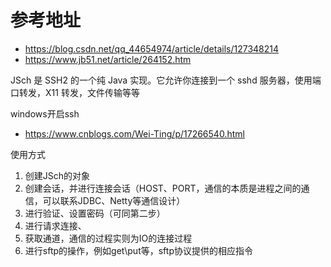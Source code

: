 # 参考地址
- https://blog.csdn.net/qq_44654974/article/details/127348214
- https://www.jb51.net/article/264152.htm

JSch 是 SSH2 的一个纯 Java 实现。它允许你连接到一个 sshd 服务器，使用端口转发，X11 转发，文件传输等等

windows开启ssh
- https://www.cnblogs.com/Wei-Ting/p/17266540.html

使用方式
1. 创建JSch的对象
2. 创建会话，并进行连接会话（HOST、PORT，通信的本质是进程之间的通信，可以联系JDBC、Netty等通信设计）
3. 进行验证、设置密码（可同第二步）
4. 进行请求连接、
5. 获取通道，通信的过程实则为IO的连接过程
6. 进行sftp的操作，例如get\put等，sftp协议提供的相应指令
